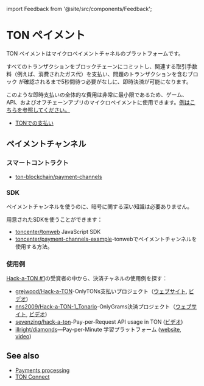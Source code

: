 import Feedback from '@site/src/components/Feedback';

# TON ペイメント

TON ペイメントはマイクロペイメントチャネルのプラットフォームです。

すべてのトランザクションをブロックチェーンにコミットし、関連する取引手数料（例えば、消費されたガス代）を支払い、問題のトランザクションを含むブロック
が確認されるまで5秒間待つ必要がなしに、即時決済が可能になります。

このような即時支払いの全体的な費用は非常に最小限であるため、ゲーム、API、およびオフチェーンアプリのマイクロペイメントに使用できます。[例はこちらを参照してください。](/v3/documentation/dapps/defi/ton-payments#examples)

- [TONでの支払い](https://blog.ton.org/ton-payments)

## ペイメントチャンネル

### スマートコントラクト

- [ton-blockchain/payment-channels](https://github.com/ton-blockchain/payment-channels)

### SDK

ペイメントチャンネルを使うのに、暗号に関する深い知識は必要ありません。

用意されたSDKを使うことができます：

- [toncenter/tonweb](https://github.com/toncenter/tonweb) JavaScript SDK
- [toncenter/payment-channels-example](https://github.com/toncenter/payment-channels-example)-tonwebでペイメントチャンネルを使用する方法。

### 使用例

[Hack-a-TON #1](https://ton.org/hack-a-ton-1)の受賞者の中から、決済チャネルの使用例を探す：

- [grejwood/Hack-a-TON](https://github.com/Grejwood/Hack-a-TON)-OnlyTONs支払いプロジェクト（[ウェブサイト](https://main.d3puvu1kvbh8ti.amplifyapp.com/), [ビデオ](https://www.youtube.com/watch?v=38JpX1vRNTk))
- [nns2009/Hack-a-TON-1_Tonario](https://github.com/nns2009/Hack-a-TON-1_Tonario)-OnlyGrams決済プロジェクト（[ウェブサイト](https://onlygrams.io/), [ビデオ](https://www.youtube.com/watch?v=gm5-FPWn1XM))
- [sevenzing/hack-a-ton](https://github.com/sevenzing/hack-a-ton)-Pay-per-Request API usage in TON ([ビデオ](https://www.youtube.com/watch?v=7lAnbyJdpOA&feature=youtu.be))
- [illright/diamonds](https://github.com/illright/diamonds)—Pay-per-Minute 学習プラットフォーム ([website](https://diamonds-ton.vercel.app/), [video](https://www.youtube.com/watch?v=g9wmdOjAv1s))

## See also

- [Payments processing](/v3/guidelines/dapps/asset-processing/payments-processing)
- [TON Connect](/v3/guidelines/ton-connect/overview)

<Feedback />


